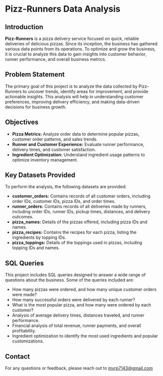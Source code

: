 # Pizz-Runners Data Analysis

## Introduction

**Pizz-Runners** is a pizza delivery service focused on quick, reliable deliveries of delicious pizzas. Since its inception, the business has gathered various data points from its operations. To optimize and grow the business, it is crucial to analyze this data to gain insights into customer behavior, runner performance, and overall business metrics.

## Problem Statement

The primary goal of this project is to analyze the data collected by Pizz-Runners to uncover trends, identify areas for improvement, and provide actionable insights. This analysis will help in understanding customer preferences, improving delivery efficiency, and making data-driven decisions for business growth.

## Objectives

- **Pizza Metrics:** Analyze order data to determine popular pizzas, customer order patterns, and sales trends.
- **Runner and Customer Experience:** Evaluate runner performance, delivery times, and customer satisfaction.
- **Ingredient Optimization:** Understand ingredient usage patterns to optimize inventory management.

## Key Datasets Provided

To perform the analysis, the following datasets are provided:

- **customer_orders:** Contains records of all customer orders, including order IDs, customer IDs, pizza IDs, and order times.
- **runner_orders:** Contains records of all deliveries made by runners, including order IDs, runner IDs, pickup times, distances, and delivery outcomes.
- **pizza_names:** Details of the pizzas offered, including pizza IDs and names.
- **pizza_recipes:** Contains the recipes for each pizza, listing the ingredients by topping IDs.
- **pizza_toppings:** Details of the toppings used in pizzas, including topping IDs and names.

## SQL Queries

This project includes SQL queries designed to answer a wide range of questions about the business. Some of the queries included are:

- How many pizzas were ordered, and how many unique customer orders were made?
- How many successful orders were delivered by each runner?
- What is the most popular pizza, and how many were ordered by each customer?
- Analysis of average delivery times, distances traveled, and runner performance.
- Financial analysis of total revenue, runner payments, and overall profitability.
- Ingredient optimization to identify the most used ingredients and popular customizations.

## Contact
For any questions or feedback, please reach out to mvrp7143@gmail.com
